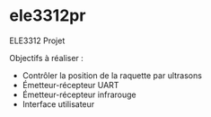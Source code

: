 # ele3312pr
ELE3312 Projet

Objectifs à réaliser :
- Contrôler la position de la raquette par ultrasons
- Émetteur-récepteur UART
- Émetteur-récepteur infrarouge
- Interface utilisateur
